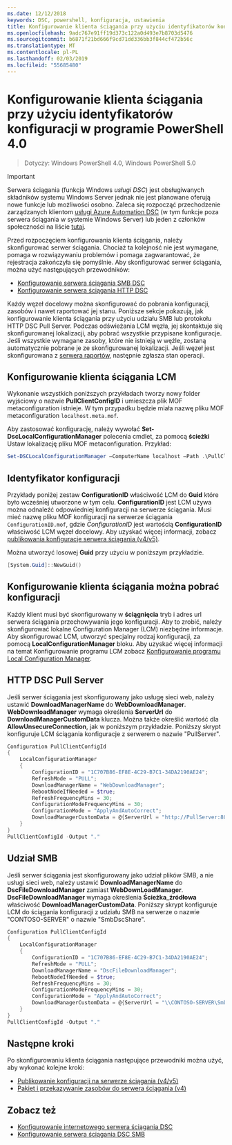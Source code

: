 ```yaml
---
ms.date: 12/12/2018
keywords: DSC, powershell, konfiguracja, ustawienia
title: Konfigurowanie klienta ściągania przy użyciu identyfikatorów konfiguracji w programie PowerShell 4.0
ms.openlocfilehash: 9adc767e91ff19d373c122a0d493e7b8703d5476
ms.sourcegitcommit: b6871f21bd666f9cd71dd336bb3f844cf472b56c
ms.translationtype: MT
ms.contentlocale: pl-PL
ms.lasthandoff: 02/03/2019
ms.locfileid: "55685480"
---
```

# <a name="set-up-a-pull-client-using-configuration-ids-in-powershell-40"></a>Konfigurowanie klienta ściągania przy użyciu identyfikatorów konfiguracji w programie PowerShell 4.0

>Dotyczy: Windows PowerShell 4.0, Windows PowerShell 5.0

> [!IMPORTANT]
> Serwera ściągania (funkcja Windows *usługi DSC*) jest obsługiwanych składników systemu Windows Server jednak nie jest planowane oferują nowe funkcje lub możliwości osobno. Zaleca się rozpocząć przechodzenie zarządzanych klientom [usługi Azure Automation DSC](/azure/automation/automation-dsc-getting-started) (w tym funkcje poza serwera ściągania w systemie Windows Server) lub jeden z członków społeczności na liście [tutaj](pullserver.md#community-solutions-for-pull-service).

Przed rozpoczęciem konfigurowania klienta ściągania, należy skonfigurować serwer ściągania. Chociaż ta kolejność nie jest wymagane, pomaga w rozwiązywaniu problemów i pomaga zagwarantować, że rejestracja zakończyła się pomyślnie. Aby skonfigurować serwer ściągania, można użyć następujących przewodników:

- [Konfigurowanie serwera ściągania SMB DSC](pullServerSmb.md)
- [Konfigurowanie serwera ściągania HTTP DSC](pullServer.md)

Każdy węzeł docelowy można skonfigurować do pobrania konfiguracji, zasobów i nawet raportować jej stanu. Poniższe sekcje pokazują, jak konfigurowanie klienta ściągania przy użyciu udziału SMB lub protokołu HTTP DSC Pull Server. Podczas odświeżania LCM węzła, jej skontaktuje się skonfigurowanej lokalizacji, aby pobrać wszystkie przypisane konfiguracje. Jeśli wszystkie wymagane zasoby, które nie istnieją w węźle, zostaną automatycznie pobrane je ze skonfigurowanej lokalizacji. Jeśli węzeł jest skonfigurowana z [serwera raportów](reportServer.md), następnie zgłasza stan operacji.

## <a name="configure-the-pull-client-lcm"></a>Konfigurowanie klienta ściągania LCM

Wykonanie wszystkich poniższych przykładach tworzy nowy folder wyjściowy o nazwie **PullClientConfigID** i umieszcza plik MOF metaconfiguration istnieje. W tym przypadku będzie miała nazwę pliku MOF metaconfiguration `localhost.meta.mof`.

Aby zastosować konfigurację, należy wywołać **Set-DscLocalConfigurationManager** polecenia cmdlet, za pomocą **ścieżki** Ustaw lokalizację pliku MOF metaconfiguration. Przykład:

```powershell
Set-DSCLocalConfigurationManager –ComputerName localhost –Path .\PullClientConfigId –Verbose.
```

## <a name="configuration-id"></a>Identyfikator konfiguracji

Przykłady poniżej zestaw **ConfigurationID** właściwość LCM do **Guid** które było wcześniej utworzone w tym celu. **ConfigurationID** jest LCM używa można odnaleźć odpowiedniej konfiguracji na serwerze ściągania. Musi mieć nazwę pliku MOF konfiguracji na serwerze ściągania `ConfigurationID.mof`, gdzie *ConfigurationID* jest wartością **ConfigurationID** właściwość LCM węzeł docelowy. Aby uzyskać więcej informacji, zobacz [publikowania konfiguracje serwera ściągania (v4/v5)](publishConfigs.md).

Można utworzyć losowej **Guid** przy użyciu w poniższym przykładzie.

```powershell
[System.Guid]::NewGuid()
```

## <a name="set-up-a-pull-client-to-download-configurations"></a>Konfigurowanie klienta ściągania można pobrać konfiguracji

Każdy klient musi być skonfigurowany w **ściągnięcia** tryb i adres url serwera ściągania przechowywania jego konfiguracji. Aby to zrobić, należy skonfigurować lokalne Configuration Manager (LCM) niezbędne informacje. Aby skonfigurować LCM, utworzyć specjalny rodzaj konfiguracji, za pomocą **LocalConfigurationManager** bloku. Aby uzyskać więcej informacji na temat Konfigurowanie programu LCM zobacz [Konfigurowanie programu Local Configuration Manager](../managing-nodes/metaConfig4.md).

## <a name="http-dsc-pull-server"></a>HTTP DSC Pull Server

Jeśli serwer ściągania jest skonfigurowany jako usługę sieci web, należy ustawić **DownloadManagerName** do **WebDownloadManager**. **WebDownloadManager** wymaga określenia **ServerUrl** do **DownloadManagerCustomData** klucza. Można także określić wartość dla **AllowUnsecureConnection**, jak w poniższym przykładzie. Poniższy skrypt konfiguruje LCM ściągania konfiguracje z serwerem o nazwie "PullServer".

```powershell
Configuration PullClientConfigId
{
    LocalConfigurationManager
    {
        ConfigurationID = "1C707B86-EF8E-4C29-B7C1-34DA2190AE24";
        RefreshMode = "PULL";
        DownloadManagerName = "WebDownloadManager";
        RebootNodeIfNeeded = $true;
        RefreshFrequencyMins = 30;
        ConfigurationModeFrequencyMins = 30;
        ConfigurationMode = "ApplyAndAutoCorrect";
        DownloadManagerCustomData = @{ServerUrl = "http://PullServer:8080/PSDSCPullServer/PSDSCPullServer.svc"; AllowUnsecureConnection = “TRUE”}
    }
}
PullClientConfigId -Output "."
```

## <a name="smb-share"></a>Udział SMB

Jeśli serwer ściągania jest skonfigurowany jako udział plików SMB, a nie usługi sieci web, należy ustawić **DownloadManagerName** do **DscFileDownloadManager** zamiast **WebDownLoadManager**. **DscFileDownloadManager** wymaga określenia **Ścieżka_źródłowa** właściwość **DownloadManagerCustomData**. Poniższy skrypt konfiguruje LCM do ściągania konfiguracji z udziału SMB na serwerze o nazwie "CONTOSO-SERVER" o nazwie "SmbDscShare".

```powershell
Configuration PullClientConfigId
{
    LocalConfigurationManager
    {
        ConfigurationID = "1C707B86-EF8E-4C29-B7C1-34DA2190AE24";
        RefreshMode = "PULL";
        DownloadManagerName = "DscFileDownloadManager";
        RebootNodeIfNeeded = $true;
        RefreshFrequencyMins = 30;
        ConfigurationModeFrequencyMins = 30;
        ConfigurationMode = "ApplyAndAutoCorrect";
        DownloadManagerCustomData = @{ServerUrl = "\\CONTOSO-SERVER\SmbDscShare"}
    }
}
PullClientConfigId -Output "."
```

## <a name="next-steps"></a>Następne kroki

Po skonfigurowaniu klienta ściągania następujące przewodniki można użyć, aby wykonać kolejne kroki:

- [Publikowanie konfiguracji na serwerze ściągania (v4/v5)](publishConfigs.md)
- [Pakiet i przekazywanie zasobów do serwera ściągania (v4)](package-upload-resources.md)

## <a name="see-also"></a>Zobacz też

- [Konfigurowanie internetowego serwera ściągania DSC](pullServer.md)
- [Konfigurowanie serwera ściągania DSC SMB](pullServerSMB.md)
